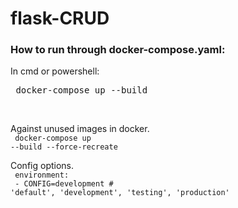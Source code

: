 # flask-CRUD

### How to run through docker-compose.yaml:
In cmd or powershell:<br>
<pre> docker-compose up --build </pre> <br>

Against unused images in docker. <br>
<code> docker-compose up --build --force-recreate </code> <br>

Config options. <br>
<code>
environment:<br>
    - CONFIG=development # 'default', 'development', 'testing', 'production'
</code>
